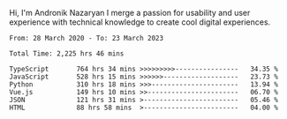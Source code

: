 Hi, I'm Andronik Nazaryan
I merge a passion for usability and user experience with technical knowledge to create cool digital experiences.


<!--START_SECTION:waka-->

```text
From: 28 March 2020 - To: 23 March 2023

Total Time: 2,225 hrs 46 mins

TypeScript       764 hrs 34 mins >>>>>>>>>----------------   34.35 %
JavaScript       528 hrs 15 mins >>>>>>-------------------   23.73 %
Python           310 hrs 18 mins >>>----------------------   13.94 %
Vue.js           149 hrs 10 mins >>-----------------------   06.70 %
JSON             121 hrs 31 mins >------------------------   05.46 %
HTML             88 hrs 58 mins  >------------------------   04.00 %
```

<!--END_SECTION:waka-->
